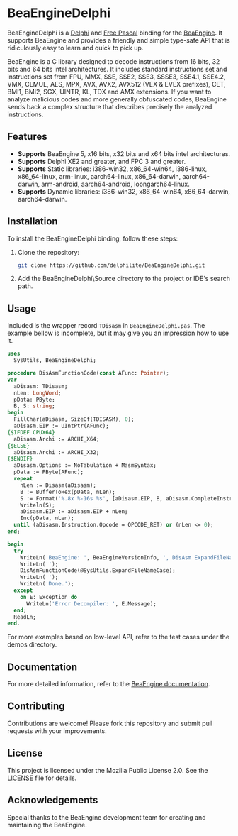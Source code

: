 # BeaEngineDelphi
BeaEngineDelphi is a [Delphi](http://www.embarcadero.com/products/delphi) and [Free Pascal](https://www.freepascal.org/) binding for the [BeaEngine](https://github.com/BeaEngine/beaengine/). It supports BeaEngine and provides a friendly and simple type-safe API that is ridiculously easy to learn and quick to pick up.

BeaEngine is a C library designed to decode instructions from 16 bits, 32 bits and 64 bits intel architectures. It includes standard instructions set and instructions set from FPU, MMX, SSE, SSE2, SSE3, SSSE3, SSE4.1, SSE4.2, VMX, CLMUL, AES, MPX, AVX, AVX2, AVX512 (VEX & EVEX prefixes), CET, BMI1, BMI2, SGX, UINTR, KL, TDX and AMX extensions. If you want to analyze malicious codes and more generally obfuscated codes, BeaEngine sends back a complex structure that describes precisely the analyzed instructions.

## Features
* **Supports** BeaEngine 5, x16 bits, x32 bits and x64 bits intel architectures.
* **Supports** Delphi XE2 and greater, and FPC 3 and greater.
* **Supports** Static libraries: i386-win32, x86_64-win64, i386-linux, x86_64-linux, arm-linux, aarch64-linux, x86_64-darwin, aarch64-darwin, arm-android, aarch64-android, loongarch64-linux.
* **Supports** Dynamic libraries: i386-win32, x86_64-win64, x86_64-darwin, aarch64-darwin.

## Installation
To install the BeaEngineDelphi binding, follow these steps:

1. Clone the repository:
    ```sh
    git clone https://github.com/delphilite/BeaEngineDelphi.git
    ```

2. Add the BeaEngineDelphi\Source directory to the project or IDE's search path.

## Usage
Included is the wrapper record `TDisasm` in `BeaEngineDelphi.pas`. The example bellow is incomplete, but it may give you an impression how to use it.

```pas
uses
  SysUtils, BeaEngineDelphi;

procedure DisAsmFunctionCode(const AFunc: Pointer);
var
  aDisasm: TDisasm;
  nLen: LongWord;
  pData: PByte;
  B, S: string;
begin
  FillChar(aDisasm, SizeOf(TDISASM), 0);
  aDisasm.EIP := UIntPtr(AFunc);
{$IFDEF CPUX64}
  aDisasm.Archi := ARCHI_X64;
{$ELSE}
  aDisasm.Archi := ARCHI_X32;
{$ENDIF}
  aDisasm.Options := NoTabulation + MasmSyntax;
  pData := PByte(AFunc);
  repeat
    nLen := Disasm(aDisasm);
    B := BufferToHex(pData, nLen);
    S := Format('%.8x %-16s %s', [aDisasm.EIP, B, aDisasm.CompleteInstr]);
    Writeln(S);
    aDisasm.EIP := aDisasm.EIP + nLen;
    Inc(pData, nLen);
  until (aDisasm.Instruction.Opcode = OPCODE_RET) or (nLen <= 0);
end;

begin
  try
    WriteLn('BeaEngine: ', BeaEngineVersionInfo, ', DisAsm ExpandFileNameCase ...');
    WriteLn('');
    DisAsmFunctionCode(@SysUtils.ExpandFileNameCase);
    WriteLn('');
    WriteLn('Done.');
  except
    on E: Exception do
      WriteLn('Error Decompiler: ', E.Message);
  end;
  ReadLn;
end.
```

For more examples based on low-level API, refer to the test cases under the demos directory.

## Documentation
For more detailed information, refer to the [BeaEngine documentation](https://github.com/BeaEngine/beaengine/blob/master/doc/beaengine.md).

## Contributing
Contributions are welcome! Please fork this repository and submit pull requests with your improvements.

## License
This project is licensed under the Mozilla Public License 2.0. See the [LICENSE](LICENSE) file for details.

## Acknowledgements
Special thanks to the BeaEngine development team for creating and maintaining the BeaEngine.
